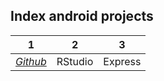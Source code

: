 ## Index android projects

| 1 | 2 | 3 |
| :---:| :---: | :---: |
| *[Github][1]* | RStudio | Express|

[1]:  https://github.com/luisreylara/github/
